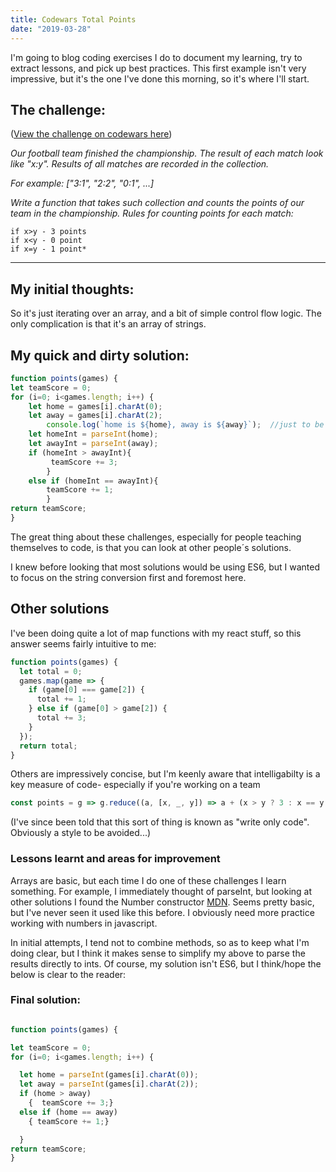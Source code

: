 ```yaml
---
title: Codewars Total Points 
date: "2019-03-28"
---
```



I'm going to blog coding exercises I do to document my learning, try to extract lessons, and pick up best practices.  This first example isn't very impressive, but it's the one I've done this morning, so it's where I'll start.  

## The challenge:

([View the challenge on codewars here](https://www.codewars.com/kata/total-amount-of-points/))

*Our football team finished the championship. The result of each match look like "x:y". Results of all matches are recorded in the collection.*

*For example: ["3:1", "2:2", "0:1", ...]*

*Write a function that takes such collection and counts the points of our team in the championship. Rules for counting points for each match:*

    if x>y - 3 points
    if x<y - 0 point
    if x=y - 1 point*


---

## My initial thoughts:

So it's just iterating over an array, and a bit of simple control flow logic.  The only complication is that it's an array of strings.


## My quick and dirty solution:

```javascript
function points(games) {
let teamScore = 0;
for (i=0; i<games.length; i++) {
    let home = games[i].charAt(0);
    let away = games[i].charAt(2);
        console.log(`home is ${home}, away is ${away}`);  //just to be sure
    let homeInt = parseInt(home);
    let awayInt = parseInt(away);
    if (homeInt > awayInt){
         teamScore += 3;
        } 
    else if (homeInt == awayInt){
        teamScore += 1; 
        }
return teamScore;
}

```
The great thing about these challenges, especially for people teaching themselves to code, is that you can look at other people´s solutions.  

I knew before looking that most solutions would be using ES6, but I wanted to focus on the string conversion first and foremost here.



## Other solutions

I've been doing quite a lot of map functions with my react stuff, so this answer seems fairly intuitive to me:

```javascript
function points(games) {
  let total = 0;
  games.map(game => {
    if (game[0] === game[2]) {
      total += 1;
    } else if (game[0] > game[2]) {
      total += 3;
    }
  });
  return total;
}
```

Others are impressively concise, but I'm keenly aware that intelligabilty is a key measure of code- especially if you're working on a team

```javascript
const points = g => g.reduce((a, [x, _, y]) => a + (x > y ? 3 : x == y ? 1 : 0)
```
(I've since been told that this sort of thing is known as "write only code". Obviously a style to be avoided...)


### Lessons learnt and areas for improvement

Arrays are basic, but each time I do one of these challenges I learn something.  For example, I immediately thought of parseInt, but looking at other solutions I found the Number constructor [MDN](https://developer.mozilla.org/en-US/docs/Web/JavaScript/Reference/Global_Objects/Number). Seems pretty basic, but I've never seen it used like this before.  I obviously need more practice working with numbers in javascript.

In initial attempts, I tend not to combine methods, so as to keep what I'm doing clear, but I think it makes sense to simplify my above to parse the results directly to ints.  Of course, my solution isn't ES6, but I think/hope the below is clear to the reader:



### Final solution:

```javascript

function points(games) {

let teamScore = 0;
for (i=0; i<games.length; i++) {

  let home = parseInt(games[i].charAt(0));
  let away = parseInt(games[i].charAt(2));
  if (home > away)
    {  teamScore += 3;} 
  else if (home == away)
    { teamScore += 1;} 

  }
return teamScore;
}
```

